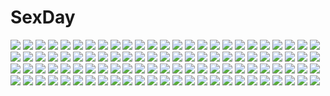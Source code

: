 # SexDay
![](https://konachan.com/jpeg/41294c59e206447afd35423767e4b0b7/Konachan.com%20-%20116754%20breasts%20cameltoe%20game_cg%20kazama_akari%20koikishi_purely_kiss%20nipples%20panties%20pink_hair%20striped_panties%20twintails%20underwear%20yuuki_hagure.jpg)
![](https://konachan.com/image/5c28804a7d4fbe170997df2d41365d2a/Konachan.com%20-%2064346%20anegasaki_nene%20love_plus.jpg)
![](https://konachan.com/image/e887dcda189fc683458e6cbf72550eba/Konachan.com%20-%20112291%20black_eyes%20black_hair%20dark%20flowers%20irie_io%20japanese_clothes%20original%20scenic.jpg)
![](https://konachan.com/jpeg/bb321f171cc560c13ceee391a15d0708/Konachan.com%20-%20156969%202girls%20mukunoki_shiori%20senmu%20sky%20wadamori_isuka%20yume_ka_utsutsu_ka_matryoshka.jpg)
![](https://konachan.com/jpeg/b118b1531fb690f9ae66f45fbf620ce9/Konachan.com%20-%20106487%20blonde_hair%20blue_eyes%20ichiroku%20katori_rea%20maid%20parfait_chocolat.jpg)
![](https://konachan.com/image/64ed35e77e22101b3a66196379af7b4c/Konachan.com%20-%20170860%20aqua_hair%20bicolored_eyes%20close%20flowers%20grand_chase%20mari_ming_onette%20sekigan%20short_hair%20watermark%20white.jpg)
![](https://konachan.com/image/6bc3d2d2c341efe655d0cb3a9a46fd80/Konachan.com%20-%20121795%20black%20brown_hair%20dress%20flowers%20hagiwara_rin%20long_hair%20polychromatic.jpg)
![](https://konachan.com/jpeg/81da53223bce3b680187b42a4be1a9f1/Konachan.com%20-%20186668%20gun%20gun_gale_online%20jumpei99%20shinon_%28sao%29%20sword_art_online%20weapon.jpg)
![](https://konachan.com/image/b57ce26c34f84b2cfaf59096fd64abdd/Konachan.com%20-%20299813%20ass%20girl_cafe_gun_%28game%29%20group%20juno_emmons%20logo%20long_hair%20panties%20rococo_%28girl_cafe_gun%29%20su_xiaozhen%20tagme_%28artist%29%20underwear.jpg)
![](https://konachan.com/image/e9d784ebadedd402edb74abe8bcc5d33/Konachan.com%20-%20295740%20clouds%20nobody%20nsmrtks%20original%20scenic%20sky%20tree%20water.jpg)
![](https://konachan.com/image/919977d4da5e25095d4af581df5453a5/Konachan.com%20-%2014593%20ayanami_rei%20bodysuit%20neon_genesis_evangelion%20skintight.jpg)
![](https://konachan.com/image/7d5fb51cc0fd7ea39f6667c29d352ca3/Konachan.com%20-%2011002%20animal_ears%20bed%20catgirl%20japanese_clothes%20loli%20miko%20otoki_raku%20rakukine%20tagme.jpg)
![](https://konachan.com/image/63585944c05d730eb091c62d2d9135fa/Konachan.com%20-%2035717%20shakugan_no_shana%20shana.jpg)
![](https://konachan.com/jpeg/3d148655f38cc8e2ce27b65f0232120e/Konachan.com%20-%2019110%20itoshiki_nozomu%20sayonara_zetsubou_sensei.jpg)
![](https://konachan.com/image/56d98a990741ffac0fe908b11cdbef5a/Konachan.com%20-%2051941%20bed%20blue_eyes%20open_shirt%20school_uniform%20tagme%20thighhighs%20yuri.jpg)
![](https://konachan.com/jpeg/d15fc1f649eda5ace67a857f4557a718/Konachan.com%20-%20298851%20beach%20brown_hair%20bubbles%20clouds%20mocha_%28cotton%29%20original%20pantyhose%20scenic%20school_uniform%20short_hair%20signed%20skirt%20sky%20sunset%20water.jpg)
![](https://konachan.com/image/8d4197dd4c5493379962d04a8c0f376f/Konachan.com%20-%20146305%20animal_ears%20asa_%28xametaler%29%20blonde_hair%20breasts%20bunnygirl%20censored%20glasses%20nipples%20penis%20purple_eyes%20purple_hair%20pussy%20sex%20tagme.jpg)
![](https://konachan.com/jpeg/edd93e8422469d1d4cebe9229e05c680/Konachan.com%20-%20302230%20arai_kogane%20car%20nobody%20original%20white.jpg)
![](https://konachan.com/image/050f8854f2347648dd7b592548c223e4/Konachan.com%20-%2070202%20dark%20halloween%20hoshinokaoru%20long_hair%20original%20pointed_ears%20red_eyes%20red_hair%20thighhighs%20wink.jpg)
![](https://konachan.com/jpeg/ab8679fa51c83368d585ad0300eb5967/Konachan.com%20-%20280844%20aliasing%20animal%20autumn%20brown_hair%20cat%20drink%20flowers%20food%20green_eyes%20headphones%20japanese_clothes%20kimono%20leaves%20original%20paper%20short_hair%20twin-mix.jpg)
![](https://konachan.com/image/9c344218dad492c95917f78bd40a3cb3/Konachan.com%20-%2041053%20brown_eyes%20brown_hair%20clouds%20genderswap%20guitar%20instrument%20jpeg_artifacts%20kyonko%20long_hair%20school_uniform%20suzumiya_haruhi_no_yuutsu.jpg)
![](https://konachan.com/image/35ab6ac5461c1e7f8895d66e6cdfdf1b/Konachan.com%20-%2065671%20black_hair%20blue_eyes%20blush%20bow%20brown_eyes%20brown_hair%20gloves%20long_hair%20megami%20pink_eyes%20saten_ruiko%20scan%20scarf%20short_hair%20thighhighs%20twintails.jpg)
![](https://konachan.com/image/2f08d5d02bda0dedc680936ad0d48693/Konachan.com%20-%2067464%20bakemonogatari%20brown_eyes%20brown_hair%20cameltoe%20erect_nipples%20hat%20monogatari_%28series%29%20school_swimsuit%20sengoku_nadeko%20swimsuit%20taka_tony.jpg)
![](https://konachan.com/jpeg/874bd7d6263b055c7c37eec3cac1179c/Konachan.com%20-%20160233%20aliasing%20auruo_bossard%20erd_gin%20eren_jaeger%20group%20gunter_shulz%20levi_ackerman%20petra_ral%20riya_29%20shingeki_no_kyojin.jpg)
![](https://konachan.com/image/77a05559ddfd6e860ea558a4d799c38f/Konachan.com%20-%2063487%20censored%20favorite%20game_cg%20hoshizora_no_memoria%20tagme.jpg)
![](https://konachan.com/image/c9a1b365af9f43debd7ebc301f0afa1b/Konachan.com%20-%2094686%202girls%20blonde_hair%20gibuchoko%20green_eyes%20hat%20moriya_suwako%20purple_hair%20red_eyes%20short_hair%20thighhighs%20touhou%20water%20yasaka_kanako.jpg)
![](https://konachan.com/image/eaac6ce34bf87a7e4628fdf376949359/Konachan.com%20-%20302987%20bibido%20brown_eyes%20brown_hair%20hat%20original%20scarf%20signed%20tree%20winter.jpg)
![](https://konachan.com/jpeg/e94bdc840bd263dac4b21244bb2cb58d/Konachan.com%20-%20173850%20ass%20blonde_hair%20censored%20game_cg%20hulotte%20ikegami_akane%20imouto_no_okage_de_mote_sugite_yabai%20mizunashi_miya%20nude%20purple_eyes%20pussy%20short_hair.jpg)
![](https://konachan.com/jpeg/19cd1dd98e36b58df50ea56d59452d92/Konachan.com%20-%20159913%20barefoot%20bondage%20brown_hair%20chain%20crying%20dress%20hagiwara_yukiho%20idolmaster%20magi_the_labyrinth_of_magic%20short_hair%20tagme%20tears%20yuyu805p.jpg)
![](https://konachan.com/jpeg/f5e9b5f60d33587f756e7d5b8e9b7b47/Konachan.com%20-%2063180%20black%20cast_a%20monochrome%20touhou.jpg)
![](https://konachan.com/jpeg/f730ea91782bb41ed58255efb005e15d/Konachan.com%20-%20296956%20blonde_hair%20blush%20braids%20breasts%20chinese_dress%20cleavage%20elbow_gloves%20fan%20fate_%28series%29%20gloves%20miko_92%20nopan%20ponytail%20purple_eyes%20thighhighs%20white.jpg)
![](https://konachan.com/jpeg/e58de7a20f11337b68b013cc5c8b4b94/Konachan.com%20-%20301412%20blonde_hair%20blush%20breasts%20cleavage%20fate_grand_order%20fate_%28series%29%20food%20long_hair%20necklace%20saber%20saber_alter%20shorts%20sketch%20yellow_eyes%20yura_%28botyurara%29.jpg)
![](https://konachan.com/image/8b2718c1f975e862133ddaf820afaa0a/Konachan.com%20-%2012647%20bra%20comic_party%20erect_nipples%20long_hair%20mitsumi_misato%20red_hair%20takase_mizuki%20underwear.jpg)
![](https://konachan.com/image/aef4bedad29e277849363fa8bbd073c2/Konachan.com%20-%2095299%20blonde_hair%20blue_eyes%20ein_%28artist%29%20graf%20gun%20mechagirl%20moe_moe_daisensou_gendai-ban%20thighhighs%20weapon.jpg)
![](https://konachan.com/jpeg/3e1a92c45d500f85e41efba2818bacd7/Konachan.com%20-%20223900%20ass%20barefoot%20blue_hair%20blush%20couch%20dress%20hat%20hinanawi_tenshi%20long_hair%20momo_retasu%20nopan%20red_eyes%20touhou.jpg)
![](https://konachan.com/jpeg/74740948c2f0455850499747554b2da7/Konachan.com%20-%20265932%20animal%20bird%20building%20city%20clouds%20mocha_%28cotton%29%20nobody%20original%20scenic%20signed%20silhouette%20sky%20sunset.jpg)
![](https://konachan.com/jpeg/757a960bb2d20ef2076d302bf1944076/Konachan.com%20-%20249648%20hatsune_miku%20suzukami%20vocaloid%20wings.jpg)
![](https://konachan.com/jpeg/9d70151edeb284072f8a8300945b5826/Konachan.com%20-%20266478%20brown_hair%20dress%20erondo%20game_cg%20garter_belt%20long_hair%20panties%20purple_eyes%20skirt_lift%20stockings%20takeya_masami%20underwear%20yoshino_ichika.jpg)
![](https://konachan.com/image/99b41d58eafb3dee5d108d3f6774b44b/Konachan.com%20-%2059663%20arima_senne%20black_hair%20bra%20breasts%20brown_hair%20cleavage%20glasses%20jpeg_artifacts%20long_hair%20original%20panties%20red_eyes%20short_hair%20underwear.jpg)
![](https://konachan.com/image/42258d70497a2530f1c6c53d4b062589/Konachan.com%20-%20125218%20ace_combat%20animal_ears%20ass%20charlotte_e_yeager%20edytha_rossmann%20foxgirl%20gray_hair%20panties%20parody%20strike_witches%20tail%20underwear%20uniform%20yuukou.jpg)
![](https://konachan.com/jpeg/22b6082b9317127d2119da688b7474fb/Konachan.com%20-%20246207%20blonde_hair%20brown_eyes%20futaba_anzu%20hat%20headphones%20idolmaster%20idolmaster_cinderella_girls%20long_hair%20twintails%20umihotaru_harumare%20wristwear.jpg)
![](https://konachan.com/image/5558d2c6085f80d3cfeade810d7aa417/Konachan.com%20-%20162081%206u_%28eternal_land%29%20hakurei_reimu%20japanese_clothes%20miko%20ofuda%20touhou.jpg)
![](https://konachan.com/image/c34c259139e132883fbc93a1bb9df57d/Konachan.com%20-%20229287%20aqua_eyes%20armor%20bedivere%20blush%20cape%20fang%20gawain%20gloves%20group%20long_hair%20male%20mordred%20ponytail%20purple_eyes%20red_hair%20short_hair%20suou%20white_hair.jpg)
![](https://konachan.com/jpeg/2072023a2cabe5544f0d7b6ad721b8d8/Konachan.com%20-%20264560%20blonde_hair%20breasts%20bunny_ears%20cait%20choker%20cowgirl%20dark_skin%20hat%20no_bra%20nopan%20purple_eyes%20ribbons%20shirt_lift%20shorts%20sunglasses%20tan_lines%20white%20wink.jpg)
![](https://konachan.com/image/011deb788e332e30ca3f989c29833370/Konachan.com%20-%20137970%20angel_wish%20blue_eyes%20breasts%20brown_hair%20censored%20favorite%20game_cg%20glasses%20kurihira_rikka%20nipples%20open_shirt%20pussy_juice%20sex%20thighhighs.jpg)
![](https://konachan.com/image/641a98d13b935be219dfdde7a404555b/Konachan.com%20-%20153777%20atomix%20bikini%20bikini_top%20blush%20brown_hair%20clouds%20navel%20orange_eyes%20ponytail%20short_hair%20sport%20swimsuit%20volleyball.jpg)
![](https://konachan.com/jpeg/bb9de967ca36ab29b0e0b78f820a306d/Konachan.com%20-%20273230%20bed%20blue_eyes%20blue_hair%20blush%20breast_grab%20game_cg%20long_hair%20nipples%20nuresuke_paradise_x%20panties%20tagme_%28artist%29%20tamaki_ako%20topless%20underwear.jpg)
![](https://konachan.com/jpeg/f6b8b3a2b276826c3d7f6dd69cd8b59e/Konachan.com%20-%20277994%20black_hair%20blue_eyes%20breasts%20cait%20long_hair%20pantyhose%20sakurajima_mai%20school_uniform%20seishun_buta_yarou%20tie.jpg)
![](https://konachan.com/image/a42afe5922918c80a884941f702af9f3/Konachan.com%20-%2051663%20akiyama_mio%20k-on%21%20tainaka_ritsu.jpg)
![](https://konachan.com/jpeg/004e146b349afb6ddbbf75518bf9cdc5/Konachan.com%20-%20117342%20close%20darker_than_black%20vector%20yin.jpg)
![](https://konachan.com/image/990d46d4ac0ed078cbd73655e717b936/Konachan.com%20-%20257733%20aqua_eyes%20black_hair%20blue_hair%20blush%20braids%20camera%20food%20group%20long_hair%20necklace%20ohara_mari%20phone%20pink_eyes%20ponytail%20red_hair%20short_hair%20skirt.jpg)
![](https://konachan.com/image/829ae2003ad44f6925a796ea79799ba9/Konachan.com%20-%2033437%20lucky_star.jpg)
![](https://konachan.com/image/259714542fd2f1153086402cd583d2ed/Konachan.com%20-%20144055%202girls%20black_hair%20brown_eyes%20brown_hair%20close%20hirasawa_yui%20k-on%21%20long_hair%20nakano_azusa%20red_eyes%20scan%20short_hair.jpg)
![](https://konachan.com/image/4b1063b8ab01c90b5d2d32cca23825c5/Konachan.com%20-%2049655%20clochette%20maid%20mitsumine_minato%20oshiki_hitoshi%20suzunone_seven%20thighhighs%20waitress.jpg)
![](https://konachan.com/image/0482fd63b09dd4781e94bf11f7f618a6/Konachan.com%20-%20281427%202girls%20blush%20braids%20brown_eyes%20brown_hair%20close%20hisakawa_hayate%20hisakawa_nagi%20idolmaster%20long_hair%20ribbons%20short_hair%20taya_%28pixiv5323203%29%20twins%20wink.jpg)
![](https://konachan.com/jpeg/b286a72672b1a1a9b623a4fa05f8a0cd/Konachan.com%20-%20245965%20blonde_hair%20fate_extra%20fate_%28series%29%20green_eyes%20nero_claudius_%28fate%29%20petals%20saihate%20short_hair%20sword%20weapon.jpg)
![](https://konachan.com/jpeg/59648bafed0592aae029ff4733fcab16/Konachan.com%20-%20294882%20akane_mimi%20clouds%20hikawa_kyoka%20hodaka_misogi%20loli%20mannack%20princess_connect%21%20school_swimsuit%20sky%20swimsuit%20twintails%20water%20wink.jpg)
![](https://konachan.com/image/60bac5b9389f71ef27dc371bb3daddf1/Konachan.com%20-%20176674%20kumoi_ichirin%20panties%20purple_eyes%20purple_hair%20short_hair%20touhou%20underwear%20zan_%28harukahime%29.jpg)
![](https://konachan.com/image/c14ac8c6a85da1256baa900d3c176eba/Konachan.com%20-%20104860%20blush%20brown_hair%20food%20long_hair%20panties%20red_eyes%20syroh%20thighhighs%20underwear.jpg)
![](https://konachan.com/jpeg/6f44679f582f512456be4b7615c0e472/Konachan.com%20-%20141587%20blush%20game_cg%20kayuu_%28sangoku_hime%29%20panties%20red_eyes%20sangoku_hime%20torn_clothes%20underwear.jpg)
![](https://konachan.com/jpeg/86d540acd2e141f8c508d2502f2ff5d0/Konachan.com%20-%20200593%20blue_eyes%20blush%20bra%20breasts%20gloves%20green_hair%20long_hair%20nipples%20open_shirt%20original%20panties%20pantyhose%20see_through%20tie%20underwear%20uniform%20wet%20white.jpg)
![](https://konachan.com/image/1ea780ccf209b5761eb6a8c309fdfc17/Konachan.com%20-%2012289%20braids%20long_hair%20magna_carta%20polychromatic.jpg)
![](https://konachan.com/image/7d5b55a370be57fbe82fd89ee172beef/Konachan.com%20-%2013333%20japanese_clothes%20koiwai_yotsuba%20pink%20yotsubato%21%20yukata.jpg)
![](https://konachan.com/image/f407fca54d309171120e6677be01c606/Konachan.com%20-%20108239%20blue_eyes%20blue_hair%20blush%20breasts%20brown_hair%20green_eyes%20long_hair%20moon%20night%20nipples%20nude%20onsen%20purple_hair%20red_eyes%20red_hair%20short_hair%20tagme%20wet.jpg)
![](https://konachan.com/jpeg/80cf128935679c82b88d79b48abf0e1f/Konachan.com%20-%20199980%20ass%20bed%20black_hair%20blue_eyes%20blue_hair%20book%20dark%20glasses%20group%20heart%20pink_hair%20pleiadian%20purple_eyes%20purple_hair%20teddy_bear%20twintails%20yellow_eyes.jpg)
![](https://konachan.com/image/6c496e57d7cef2b7f0a3f4720d6b30df/Konachan.com%20-%20106591%20ass%20blonde_hair%20happoubi_jin%20long_hair%20orifushi_mafuyu%20panties%20school_uniform%20skirt%20thighhighs%20third-party_edit%20twintails%20underwear%20upskirt.jpg)
![](https://konachan.com/image/bf26cf5316420f1105ad3ca0f29fd1ee/Konachan.com%20-%20288629%20bed%20blush%20bra%20breasts%20brown_hair%20cameltoe%20cleavage%20kyariko%20open_shirt%20original%20panties%20short_hair%20skirt_lift%20teddy_bear%20underwear%20undressing.jpg)
![](https://konachan.com/jpeg/897bdcac7d83159f18bdf01f29ffc5e4/Konachan.com%20-%20257946%20adagaki_aki%20black_hair%20bow%20braids%20brown%20brown_eyes%20brown_hair%20flowers%20fujinomiya_neko%20gloves%20japanese_clothes%20kimono%20koiwai_yoshino%20short_hair%20tiv.jpg)
![](https://konachan.com/jpeg/79df7d115d5114522683ded9e1ca1896/Konachan.com%20-%20265278%20astralair_no_shiroki_towa%20breast_hold%20cameltoe%20favorite%20game_cg%20nipples%20panties%20shida_kazuhiro%20shiraha_yuuki%20topless%20underwear.jpg)
![](https://konachan.com/image/c5dada4f12806f2b418bc14e7d4106c9/Konachan.com%20-%20217582%20blue_eyes%20bow%20cape%20dress%20horns%20kneehighs%20lolita_fashion%20long_hair%20original%20pink_hair%20sheepgirl%20shuen.jpg)
![](https://konachan.com/image/c85662ee8fb89a249c8e3f32de798b15/Konachan.com%20-%20129089%20close%20game_cg%20long_hair%20makita_maki%20mukougaoka_kana%20pink_hair%20purple_eyes%20shinigami_no_testament.jpg)
![](https://konachan.com/jpeg/cfa83d00c2d0befd32f7279cb76823a1/Konachan.com%20-%2085627%20bikini%20kobayashi_takashi%20mika%20swimsuit%20tan_lines%20tenshi_no_shippo%20twintails.jpg)
![](https://konachan.com/image/75cf18615da475a4515bd839f522de51/Konachan.com%20-%20202017%20dress%20flowers%20green_eyes%20green_hair%20hatsune_miku%20lan_jue%20necklace%20petals%20thighhighs%20twintails%20vocaloid%20zettai_ryouiki.jpg)
![](https://konachan.com/image/d04dfb05ab95ea1d4f0a70d58f6a8f1e/Konachan.com%20-%20118613%20macross%20macross_frontier%20ranka_lee%20sheryl_nome.jpg)
![](https://konachan.com/image/fedec67582ec81c9b5d5ab085d5be983/Konachan.com%20-%2018528%20pink_hair%20ragnarok_online%20scarf%20shorts.jpg)
![](https://konachan.com/jpeg/2b8a3831c1f3af291bb82fb22185ff48/Konachan.com%20-%20283092%20aqua_eyes%20bang_dream%21%20chu2_%28bang_dream%21%29%20couch%20food%20headphones%20kneehighs%20koh_%28user_kpcu7748%29%20long_hair%20pink_hair%20school_uniform%20skirt%20tie.jpg)
![](https://konachan.com/image/2e516174eb1fc885baa8ffe4fb0102c6/Konachan.com%20-%20154109%20aqua_hair%20blush%20green_eyes%20hatsune_miku%20jpeg_artifacts%20long_hair%20navel%20nopan%20skyclayman%20thighhighs%20vocaloid%20white.jpg)
![](https://konachan.com/jpeg/2dc5a3077d67dd05f1b9416707513eab/Konachan.com%20-%2031056%20close%20horo%20ookami_to_koushinryou%20orange_hair%20tail%20vector%20wolfgirl.jpg)
![](https://konachan.com/image/679877282b8a23c73eadd1e014ced876/Konachan.com%20-%20101883%202girls%20blood%20feitie%20gloves%20izayoi_sakuya%20knife%20red_eyes%20remilia_scarlet%20sword%20tears%20touhou%20vampire%20weapon%20wings.jpg)
![](https://konachan.com/jpeg/407dff3a09eec341b5d5baf4b1b074ed/Konachan.com%20-%20144870%20blush%20brown_eyes%20game_cg%20imouto_no_katachi%20long_hair%20purple_hair%20sphere%20suzunomiya_mayuki%20tagme_%28artist%29%20wink.jpg)
![](https://konachan.com/image/cd9354f73d51363d92f202d844e64e69/Konachan.com%20-%20284024%202girls%20anthropomorphism%20breasts%20brown_eyes%20brown_hair%20cleavage%20close%20food%20japanese_clothes%20kusaka_souji%20long_hair%20pink_eyes%20school_uniform%20short_hair.jpg)
![](https://konachan.com/jpeg/1716f9559d46813d2250f901a622661b/Konachan.com%20-%20296785%20anthropomorphism%20azur_lane%20blonde_hair%20blush%20christmas%20doll%20dress%20gloves%20hat%20headphones%20red_eyes%20scarf%20shinopoko%20tree%20warspite_%28azur_lane%29%20wink.jpg)
![](https://konachan.com/image/1ed14b933cbb6336ce28c66cf09f9991/Konachan.com%20-%20185474%202girls%20bed%20boots%20breast_grab%20gloves%20halo%20petals%20pokimari%20purple_eyes%20purple_hair%20short_hair%20skirt%20spear%20thighhighs%20torn_clothes%20weapon%20yellow_eyes.jpg)
![](https://konachan.com/image/0f2a93ba40127831575b535ba38b1842/Konachan.com%20-%20296496%20asa_ni_haru%20black_hair%20blood%20bones%20chain%20honkai_impact%20red_eyes%20seele_vollerei%20short_hair%20skull%20thighhighs%20torn_clothes%20veliona.jpg)
![](https://konachan.com/image/6737710da4195eab01af550d2180eecb/Konachan.com%20-%2067068%202girls%20blonde_hair%20blue_eyes%20blush%20cake%20colette_ehle%20food%20green_eyes%20komorebi_no_kuni%20long_hair%20lulu_narding%20red_hair%20short_hair%20water.jpg)
![](https://konachan.com/jpeg/c67b470c39cbc939da6eee75ed0090d2/Konachan.com%20-%20200706%20animal%20animal_ears%20black_hair%20comic_toranoana%20green_eyes%20long_hair%20navel%20nopan%20ribbons%20scan%20tail%20taira_tsukune%20tiger%20twintails%20wristwear.jpg)
![](https://konachan.com/image/a6d9d6a0cf93e03a2cbd16b0d81544f8/Konachan.com%20-%20299258%20aircraft%20bodysuit%20braids%20breasts%20building%20city%20cleavage%20gloves%20gray_hair%20gun%20hoodie%20long_hair%20navel%20night%20skintight%20sky%20tears%20twintails%20weapon.jpg)
![](https://konachan.com/image/f01d529eca4d8a7ecd78d396a8c92c00/Konachan.com%20-%20141270%20breasts%20censored%20cum%20fumihiko%20hino_akane%20nipples%20nude%20penis%20precure%20red_eyes%20smile_precure%21.jpg)
![](https://konachan.com/image/23d064d165960a47d697443227ea637e/Konachan.com%20-%2088851%20aragaki_ayase%20chinese_clothes%20couch%20gokou_ruri%20group%20kousaka_kirino%20lolita_fashion%20swordsouls%20tamura_manami.jpg)
![](https://konachan.com/image/7c5b5d6a0a891b32d4b807806870783e/Konachan.com%20-%20292590%20angelina_%28arknights%29%20animal_ears%20arknights%20brown_hair%20choker%20cropped%20gloves%20headband%20kneehighs%20red_eyes%20shorts%20spear%20sunligh_mao%20twintails%20weapon.jpg)
![](https://konachan.com/jpeg/8e9d370cc890d06b30061dddc1241363/Konachan.com%20-%20245399%20annin_doufu%20bow%20breasts%20brown_eyes%20brown_hair%20cat_smile%20idolmaster%20microphone%20navel%20necklace%20short_hair%20skirt%20thighhighs%20wink%20wristwear.jpg)
![](https://konachan.com/image/582e02e7f7bb0697c17c5d0067b404c7/Konachan.com%20-%2095243%20brown_hair%20fire%20long_hair%20red_eyes%20reiuji_utsuho%20skirt%20thighhighs%20touhou%20warabi_mochi%20weapon%20wings.jpg)
![](https://konachan.com/image/f914d2d2963940c6bcd7d8e0b5caea9b/Konachan.com%20-%2036038%20blue_hair%20dress%20hatsune_miku%20headphones%20kintarou_%28kintarou%27s_room%29%20long_hair%20moon%20thighhighs%20twintails%20vocaloid.jpg)
![](https://konachan.com/image/79a9182a7de886070d4f468d97711a3b/Konachan.com%20-%20169919%20black_hair%20blush%20japanese_clothes%20kikou_shoujo_wa_kizutsukanai%20kimono%20long_hair%20red_eyes%20ribbons%20yaguo%20yaya.jpg)
![](https://konachan.com/jpeg/30c82840218adcbf9721846276f3d6a7/Konachan.com%20-%20293617%20blush%20breast_hold%20breasts%20cleavage%20game_cg%20long_hair%20mahara_shiori%20pool%20shorts%20sonora%20tagme_%28artist%29%20topless%20water.jpg)
![](https://konachan.com/jpeg/f9bfd57f302bb716e85bf7491933c591/Konachan.com%20-%20257834%202girls%20animal_ears%20aqua_eyes%20blonde_hair%20fire%20foxgirl%20gun%20hat%20japanese_clothes%20miko%20skirt%20tagme_%28artist%29%20thighhighs%20weapon%20white_hair%20wristwear.jpg)
![](https://konachan.com/image/b5c6188d80654e37206a98de1ae22707/Konachan.com%20-%20247894%20aliasing%20anthropomorphism%20blush%20breasts%20cleavage%20cnm%20gloves%20gray_hair%20hat%20kantai_collection%20long_hair%20orange_eyes%20scar%20shirt%20torn_clothes%20white.jpg)
![](https://konachan.com/image/f853c33fd3c07ca4fb56ab28bc2d23b5/Konachan.com%20-%20207197%20aqua_eyes%20book%20cape%20dark%20dress%20drink%20hat%20long_hair%20necklace%20original%20paper%20tyawan%20witch%20witch_hat.jpg)
![](https://konachan.com/image/0eeea96d9733fe4f4d70b4cf06d9642b/Konachan.com%20-%20170184%20armor%20black_hair%20blue_eyes%20gun%20hat%20knife%20lightsaber%20snow%20snowman%20stars%20suweeka%20terraria%20watermark%20weapon%20wings.jpg)
![](https://konachan.com/image/29d88a1bac68ab91a715c20f56dbd2c7/Konachan.com%20-%20291384%20aliasing%20blonde_hair%20blue_eyes%20building%20choker%20city%20clouds%20hoodie%20original%20red_eyes%20redlammy%20short_hair%20skirt%20sky%20thighhighs%20zettai_ryouiki.jpg)
